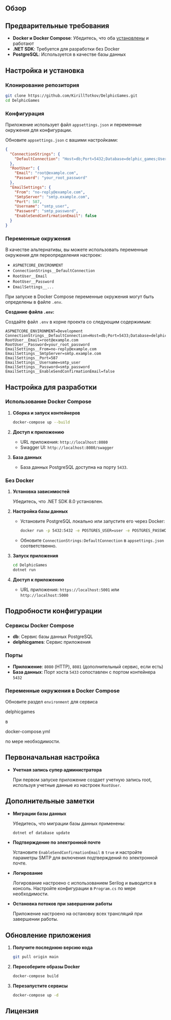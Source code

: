 
## Обзор

## Предварительные требования

- **Docker и Docker Compose**: Убедитесь, что оба [установлены](https://www.docker.com/) и работают
- **.NET SDK**: Требуется для разработки без Docker
- **PostgreSQL**: Используется в качестве базы данных

## Настройка и установка

### Клонирование репозитория

```bash
git clone https://github.com/KirillTotkov/DelphicGames.git
cd DelphicGames
```

### Конфигурация

Приложение использует файл `appsettings.json` и переменные окружения для конфигурации.

Обновите `appsettings.json` с вашими настройками:

```json
{
  "ConnectionStrings": {
    "DefaultConnection": "Host=db;Port=5432;Database=delphic_games;Username=user;Password=123456"
  },
  "RootUser": {
    "Email": "root@example.com",
    "Password": "your_root_password"
  },
  "EmailSettings": {
    "From": "no-reply@example.com",
    "SmtpServer": "smtp.example.com",
    "Port": 587,
    "Username": "smtp_user",
    "Password": "smtp_password",
    "EnableSendConfirmationEmail": false
  }
}
```

### Переменные окружения

В качестве альтернативы, вы можете использовать переменные окружения для переопределения настроек:

- `ASPNETCORE_ENVIRONMENT`
- `ConnectionStrings__DefaultConnection`
- `RootUser__Email`
- `RootUser__Password`
- `EmailSettings__...`

При запуске в Docker Compose переменные окружения могут быть определены в файле `.env`.

**Создание файла `.env`:**

Создайте файл `.env` в корне проекта со следующим содержимым:

```env
ASPNETCORE_ENVIRONMENT=Development
ConnectionStrings__DefaultConnection=Host=db;Port=5433;Database=delphic_games;Username=user;Password=123456
RootUser__Email=root@example.com
RootUser__Password=your_root_password
EmailSettings__From=no-reply@example.com
EmailSettings__SmtpServer=smtp.example.com
EmailSettings__Port=587
EmailSettings__Username=smtp_user
EmailSettings__Password=smtp_password
EmailSettings__EnableSendConfirmationEmail=false
```

## Настройка для разработки

### Использование Docker Compose

1. **Сборка и запуск контейнеров**

   ```bash
   docker-compose up --build
   ```

2. **Доступ к приложению**

    - URL приложения: `http://localhost:8080`
    - Swagger UI: `http://localhost:8080/swagger`

3. **База данных**

    - База данных PostgreSQL доступна на порту `5433`.

### Без Docker

1. **Установка зависимостей**

   Убедитесь, что .NET SDK 8.0 установлен.

2. **Настройка базы данных**

    - Установите PostgreSQL локально или запустите его через Docker:

      ```bash
      docker run -p 5432:5432 -e POSTGRES_USER=user -e POSTGRES_PASSWORD=123456 -e POSTGRES_DB=delphic_games postgres:latest
      ```

    - Обновите `ConnectionStrings:DefaultConnection` в `appsettings.json` соответственно.

3. **Запуск приложения**

   ```bash
   cd DelphicGames
   dotnet run
   ```

4. **Доступ к приложению**

    - URL приложения: `https://localhost:5001` или `http://localhost:5000`

## Подробности конфигурации

### Сервисы Docker Compose

- **db**: Сервис базы данных PostgreSQL
- **delphicgames**: Сервис приложения

### Порты

- **Приложение**: `8080` (HTTP), `8081` (дополнительный сервис, если есть)
- **База данных**: Порт хоста `5433` сопоставлен с портом контейнера `5432`

### Переменные окружения в Docker Compose

Обновите раздел `environment` для сервиса 

delphicgames

 в 

docker-compose.yml

 по мере необходимости.

## Первоначальная настройка

- **Учетная запись супер администратора**

  При первом запуске приложение создает учетную запись root, используя учетные данные из настроек `RootUser`.

## Дополнительные заметки

- **Миграции базы данных**

  Убедитесь, что миграции базы данных применены:

  ```bash
  dotnet ef database update
  ```

- **Подтверждение по электронной почте**

  Установите `EnableSendConfirmationEmail` в `true` и настройте параметры SMTP для включения подтверждений по электронной почте.

- **Логирование**

  Логирование настроено с использованием Serilog и выводится в консоль. Настройте конфигурации в `Program.cs` по мере необходимости.

- **Остановка потоков при завершении работы**

  Приложение настроено на остановку всех трансляций при завершении работы.

## Обновление приложения

1. **Получите последнюю версию кода**

   ```bash
   git pull origin main
   ```

2. **Пересоберите образы Docker**

   ```bash
   docker-compose build
   ```

3. **Перезапустите сервисы**

   ```bash
   docker-compose up -d
   ```

## Лицензия
